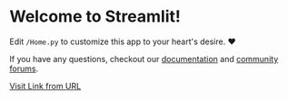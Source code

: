 # Welcome to Streamlit!

Edit `/Home.py` to customize this app to your heart's desire. :heart:

If you have any questions, checkout our [documentation](https://docs.streamlit.io) and [community
forums](https://discuss.streamlit.io).


[Visit Link from URL](https://am-st-example.streamlit.app/)
